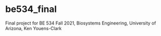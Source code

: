 # be534_final
Final project for BE 534 Fall 2021, Biosystems Engineering, University of Arizona, Ken Youens-Clark
